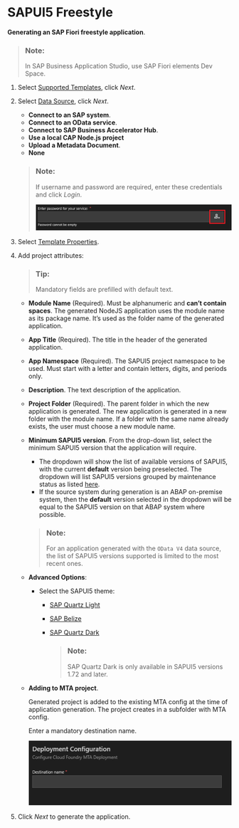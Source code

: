 <!-- loio616b1a4bd4314070a9fa5bf79ecb3909 -->

# SAPUI5 Freestyle

**Generating an SAP Fiori freestyle application**.

> ### Note:  
> In SAP Business Application Studio, use SAP Fiori elements Dev Space.

1.  Select [Supported Templates](supported-templates-20d1146.md), click *Next*.
2.  Select [Data Source](data-source-37a0fcf.md), click *Next*.

    -   **Connect to an SAP system**.
    -   **Connect to an OData service**.
    -   **Connect to SAP Business Accelerator Hub**.
    -   **Use a local CAP Node.js project**
    -   **Upload a Metadata Document**.
    -   **None**

    > ### Note:  
    > If username and password are required, enter these credentials and click *Login*.
    > 
    > ![](../SAP-Fiori-Elements/images/Login_button_App_Gen_fb8dd99.png)

3.  Select [Template Properties](template-properties-c2a3c82.md).
4.  Add project attributes:

    > ### Tip:  
    > Mandatory fields are prefilled with default text.

    -   **Module Name** \(Required\). Must be alphanumeric and **can’t contain spaces**. The generated NodeJS application uses the module name as its package name. It’s used as the folder name of the generated application.
    -   **App Title** \(Required\). The title in the header of the generated application.
    -   **App Namespace** \(Required\). The SAPUI5 project namespace to be used. Must start with a letter and contain letters, digits, and periods only.
    -   **Description**. The text description of the application.
    -   **Project Folder** \(Required\). The parent folder in which the new application is generated. The new application is generated in a new folder with the module name. If a folder with the same name already exists, the user must choose a new module name.
    -   **Minimum SAPUI5 version**. From the drop-down list, select the minimum SAPUI5 version that the application will require.

        -   The dropdown will show the list of available versions of SAPUI5, with the current **default** version being preselected. The dropdown will list SAPUI5 versions grouped by maintenance status as listed [here](https://ui5.sap.com/versionoverview.html).
        -   If the source system during generation is an ABAP on-premise system, then the **default** version selected in the dropdown will be equal to the SAPUI5 version on that ABAP system where possible.

        > ### Note:  
        > For an application generated with the `OData V4` data source, the list of SAPUI5 versions supported is limited to the most recent ones.

    -   **Advanced Options**:
        -   Select the SAPUI5 theme:
            -   [SAP Quartz Light](https://help.sap.com/viewer/0120a9e442b44ad9925841dde3bc521f/201909.002/en-US/bf53ad16229e4e438dc0ea5c42064cff.html?q=-%09SAP%20Quartz%20Light%20)
            -   [SAP Belize](https://help.sap.com/viewer/8ec2dae34eb44cbbb560be3f9f1592fe/1709%20002/en-US/977672c6940f48578d08d770bee236f2.html?q=SAP%20Belize)
            -   [SAP Quartz Dark](https://help.sap.com/viewer/085edb30fb3d413da552832f3d5c01c0/2002.500/en-US/ed83b3029c724c9cb267cc4c6eff1068.html?q=SAP%20quartz%20dark)

                > ### Note:  
                > SAP Quartz Dark is only available in SAPUI5 versions 1.72 and later.



    -   **Adding to MTA project**.

        Generated project is added to the existing MTA config at the time of application generation. The project creates in a subfolder with MTA config.

        Enter a mandatory destination name.

        ![](images/MTADestination_588d725.png)


5.  Click *Next* to generate the application.

